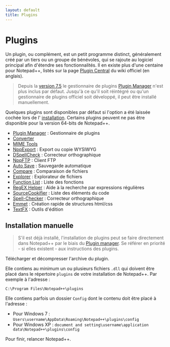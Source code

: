 ```yaml
---
layout: default
title: Plugins
---
```

# Plugins

Un plugin, ou complément, est un petit programme distinct, généralement créé par un tiers ou un groupe de bénévoles, qui se rajoute au logiciel principal afin d'étendre ses fonctionnalités. Il en existe plus d'une centaine pour Notepad++, listés sur la page [Plugin Central](http://docs.notepad-plus-plus.org/index.php?title=Plugin_Central) du wiki officiel (en anglais).

> Depuis la [version 7.5](historique-des-versions.md) le gestionnaire de plugins [Plugin Manager](plugins/plugin-manager.md) n'est plus inclus par défaut. Jusqu'à ce qu'il soit réintégré ou qu'un gestionnaire de plugins officiel soit développé, il peut être installé manuellement.

Quelques plugins sont disponibles par défaut si l'option a été laissée cochée lors de l' [installation](installation.md). Certains plugins peuvent ne pas être disponible pour la version 64-bits de Notepad++.

- [Plugin Manager](plugins/plugin-manager.md) : Gestionnaire de plugins
- [Converter](plugins/converter.md)
- [MIME Tools](plugins/mime-tools.md)
- [NppExport](plugins/nppexport.md) : Export ou copie WYSIWYG
- [DSpellCheck](plugins/dspellcheck.md) : Correcteur orthographique
- [NppFTP](plugins/nppftp.md) : Client FTP
- [Auto Save](plugins/auto-save.md) : Sauvegarde automatique
- [Compare](plugins/compare.md) : Comparaison de fichiers
- [Explorer](plugins/explorer.md) : Explorateur de fichiers
- [Function List](plugins/function-list.md) : Liste des fonctions
- [RegEX Helper](plugins/regex-Helper.md) : Aide à la recherche par expressions régulières
- [SourceCookifier](plugins/sourcecookifier.md) : Liste des éléments du code
- [Spell-Checker](plugins/spell-checker.md) : Correcteur orthographique
- [Emmet](plugins/emmet.md) : Création rapide de structures html/css
- [TextFX](plugins/textfx.md) : Outils d'édition

## Installation manuelle

> S'il est déjà installé, l'installation de plugins peut se faire directement dans Notepad++ par le biais du [Plugin manager](plugins/plugin-manager.md). Se référer en priorité - si elles existent - aux instructions des plugins.

Télécharger et décompresser l'archive du plugin.

Elle contiens au minimum un ou plusieurs fichiers `.dll` qui doivent être placé dans le répertoire `plugins` de votre installation de Notepad++. Par exemple à l'adresse :

    C:\Program Files\Notepad++\plugins

Elle contiens parfois un dossier `Config` dont le contenu doit être placé à l'adresse :

- Pour Windows 7 : `Users\username\AppData\Roaming\Notepad++\plugins\config`
- Pour Windows XP : `document and setting\username\application data\Notepad++\plugins\config`

Pour finir, relancer Notepad++.
